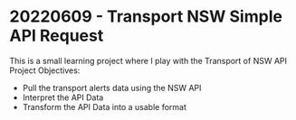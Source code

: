 # 20220609 - Transport NSW Simple API Request
This is a small learning project where I play with the Transport of NSW API
Project Objectives:
- Pull the transport alerts data using the NSW API
- Interpret the API Data
- Transform the API Data into a usable format
